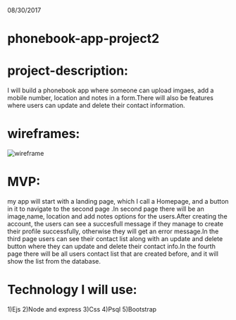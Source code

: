  08/30/2017

# phonebook-app-project2

# project-description:

 I will build a phonebook app where someone can upload imgaes, add a mobile number, location and notes in a form.There will also be features where users can update and delete their contact information.

# wireframes:
![wireframe](https://github.com/arifkhan36/phonebook-app-project2/blob/master/planning/wireframe1.jpg)

# MVP:
my app will start with a landing page, which I call a Homepage, and a button in it to navigate to the second page .In second page there will be an image,name, location and add notes options for the users.After creating the account, the users can see a succesfull message if they manage to create their profile successfully, otherwise they will get an error message.In the third page users can see their contact list along with an update and delete button where they can update and delete their contact info.In the fourth page there will be all users contact list that are created before, and it will show the list from the database.
# Technology I will use:

1)Ejs
2)Node and express
3)Css
4)Psql
5)Bootstrap 
